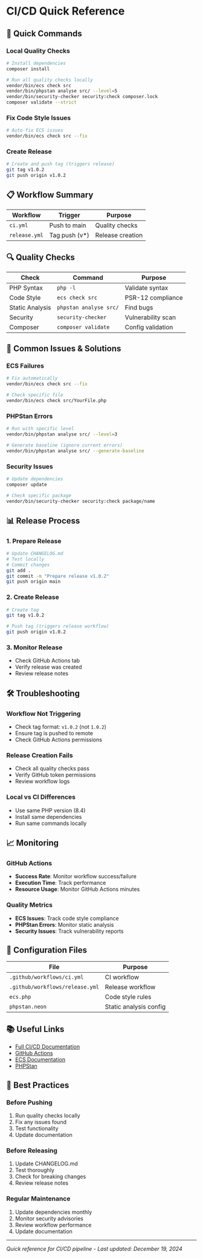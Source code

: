# CI/CD Quick Reference

## 🚀 Quick Commands

### Local Quality Checks
```bash
# Install dependencies
composer install

# Run all quality checks locally
vendor/bin/ecs check src
vendor/bin/phpstan analyse src/ --level=5
vendor/bin/security-checker security:check composer.lock
composer validate --strict
```

### Fix Code Style Issues
```bash
# Auto-fix ECS issues
vendor/bin/ecs check src --fix
```

### Create Release
```bash
# Create and push tag (triggers release)
git tag v1.0.2
git push origin v1.0.2
```

## 📋 Workflow Summary

| Workflow | Trigger | Purpose |
|----------|---------|---------|
| `ci.yml` | Push to main | Quality checks |
| `release.yml` | Tag push (v*) | Release creation |

## 🔍 Quality Checks

| Check | Command | Purpose |
|-------|---------|---------|
| PHP Syntax | `php -l` | Validate syntax |
| Code Style | `ecs check src` | PSR-12 compliance |
| Static Analysis | `phpstan analyse src/` | Find bugs |
| Security | `security-checker` | Vulnerability scan |
| Composer | `composer validate` | Config validation |

## 🚨 Common Issues & Solutions

### ECS Failures
```bash
# Fix automatically
vendor/bin/ecs check src --fix

# Check specific file
vendor/bin/ecs check src/YourFile.php
```

### PHPStan Errors
```bash
# Run with specific level
vendor/bin/phpstan analyse src/ --level=3

# Generate baseline (ignore current errors)
vendor/bin/phpstan analyse src/ --generate-baseline
```

### Security Issues
```bash
# Update dependencies
composer update

# Check specific package
vendor/bin/security-checker security:check package/name
```

## 📊 Release Process

### 1. Prepare Release
```bash
# Update CHANGELOG.md
# Test locally
# Commit changes
git add .
git commit -m "Prepare release v1.0.2"
git push origin main
```

### 2. Create Release
```bash
# Create tag
git tag v1.0.2

# Push tag (triggers release workflow)
git push origin v1.0.2
```

### 3. Monitor Release
- Check GitHub Actions tab
- Verify release was created
- Review release notes

## 🛠️ Troubleshooting

### Workflow Not Triggering
- Check tag format: `v1.0.2` (not `1.0.2`)
- Ensure tag is pushed to remote
- Check GitHub Actions permissions

### Release Creation Fails
- Check all quality checks pass
- Verify GitHub token permissions
- Review workflow logs

### Local vs CI Differences
- Use same PHP version (8.4)
- Install same dependencies
- Run same commands locally

## 📈 Monitoring

### GitHub Actions
- **Success Rate**: Monitor workflow success/failure
- **Execution Time**: Track performance
- **Resource Usage**: Monitor GitHub Actions minutes

### Quality Metrics
- **ECS Issues**: Track code style compliance
- **PHPStan Errors**: Monitor static analysis
- **Security Issues**: Track vulnerability reports

## 🔧 Configuration Files

| File | Purpose |
|------|---------|
| `.github/workflows/ci.yml` | CI workflow |
| `.github/workflows/release.yml` | Release workflow |
| `ecs.php` | Code style rules |
| `phpstan.neon` | Static analysis config |

## 📚 Useful Links

- [Full CI/CD Documentation](./ci-cd-pipeline.md)
- [GitHub Actions](https://docs.github.com/en/actions)
- [ECS Documentation](https://github.com/symplify/easy-coding-standard)
- [PHPStan](https://phpstan.org/)

## 🎯 Best Practices

### Before Pushing
1. Run quality checks locally
2. Fix any issues found
3. Test functionality
4. Update documentation

### Before Releasing
1. Update CHANGELOG.md
2. Test thoroughly
3. Check for breaking changes
4. Review release notes

### Regular Maintenance
1. Update dependencies monthly
2. Monitor security advisories
3. Review workflow performance
4. Update documentation

---

*Quick reference for CI/CD pipeline - Last updated: December 19, 2024* 